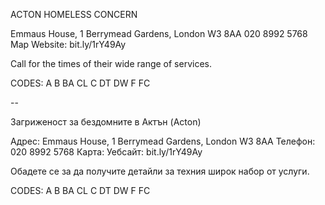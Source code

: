 ACTON HOMELESS CONCERN

Emmaus House, 1 Berrymead Gardens, London W3 8AA
020 8992 5768
Map   Website: bit.ly/1rY49Ay

Call for the times of their wide range of services.

CODES: A B BA CL C DT DW F FC

--

Загриженост за бездомните в Актън (Acton)

Адрес: Emmaus House, 1 Berrymead Gardens, London W3 8AA
Телефон: 020 8992 5768
Карта: Уебсайт: bit.ly/1rY49Ay

Обадете се за да получите детайли за техния широк набор от услуги.

CODES: A B BA CL C DT DW F FC
